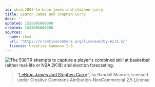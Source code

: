 ```yaml
---
id: xkcd.2002-le-bron-james-and-stephen-curry
title: LeBron James and Stephen Curry
desc: ''
updated: 1528095600000
created: 1528095600000
sources:
  name: xkcd
  url: 'https://creativecommons.org/licenses/by-nc/2.5/'
  license: Creative Commons 2.5
---
```

![The 538TR attempts to capture a player's combined skill at basketball (either real-life or NBA 2K18) and election forecasting.](https://imgs.xkcd.com/comics/lebron_james_and_stephen_curry.png)
> "[LeBron James and Stephen Curry](https://xkcd.com/2002/)", by Randall Munroe, licensed under Creative Commons Attribution-NonCommercial 2.5 License
